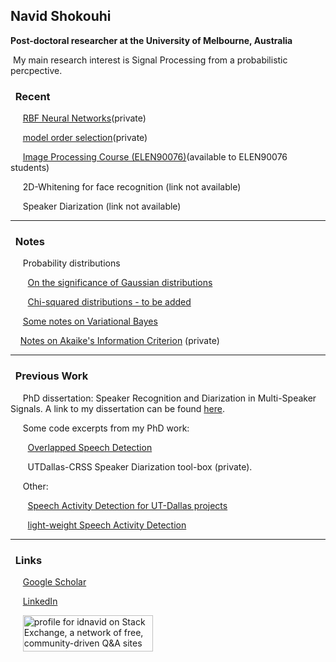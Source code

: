 ## Navid Shokouhi
**Post-doctoral researcher at the University of Melbourne, Australia**

&nbsp;My main research interest is Signal Processing from a probabilistic percpective.


### &nbsp;&nbsp;Recent
&nbsp;&nbsp;&nbsp;&nbsp; [RBF Neural Networks](https://github.com/idnavid/RBFadapt)(private)

&nbsp;&nbsp;&nbsp;&nbsp; [model order selection](https://github.com/idnavid/selectOrder/blob/master/notes/readme.md)(private)

&nbsp;&nbsp;&nbsp;&nbsp; [Image Processing Course (ELEN90076)](https://github.com/idnavid/imageprocessing_elen90076)(available to ELEN90076 students)

&nbsp;&nbsp;&nbsp;&nbsp; 2D-Whitening for face recognition (link not available)

&nbsp;&nbsp;&nbsp;&nbsp; Speaker Diarization (link not available)

------
### &nbsp;&nbsp;Notes
&nbsp;&nbsp;&nbsp;&nbsp; Probability distributions

&nbsp;&nbsp;&nbsp;&nbsp;&nbsp;&nbsp; [On the significance of Gaussian distributions](https://github.com/idnavid/misc/blob/master/Gaussian_approximation.md)

&nbsp;&nbsp;&nbsp;&nbsp;&nbsp;&nbsp; [Chi-squared distributions - to be added](NA)

&nbsp;&nbsp;&nbsp;&nbsp; [Some notes on Variational Bayes](https://github.com/idnavid/misc/blob/master/variationalbayes_doc1.ipynb)

&nbsp;&nbsp;&nbsp;&nbsp;[Notes on Akaike's Information Criterion](https://github.com/idnavid/selectOrder/blob/master/docs/deriving_aic/deriving_aic.pdf) (private)
 
 
------
### &nbsp;&nbsp;Previous Work
&nbsp;&nbsp;&nbsp;&nbsp; PhD dissertation: Speaker Recognition and Diarization in Multi-Speaker Signals. A link to my dissertation can be found [here](https://github.com/idnavid/dissertation/blob/master/SHOKOUHI-DISSERTATION-2017-rev3.pdf). 

&nbsp;&nbsp;&nbsp;&nbsp; Some code excerpts from my PhD work: 

&nbsp;&nbsp;&nbsp;&nbsp;&nbsp;&nbsp; [Overlapped Speech Detection](https://github.com/idnavid/pyknograms)

&nbsp;&nbsp;&nbsp;&nbsp;&nbsp;&nbsp; UTDallas-CRSS Speaker Diarization tool-box (private). 

&nbsp;&nbsp;&nbsp;&nbsp; Other: 

&nbsp;&nbsp;&nbsp;&nbsp;&nbsp;&nbsp; [Speech Activity Detection for UT-Dallas projects](https://github.com/idnavid/speech_activity_detection)

&nbsp;&nbsp;&nbsp;&nbsp;&nbsp;&nbsp;  [light-weight Speech Activity Detection](https://github.com/idnavid/py_vad_tool)

------
### &nbsp;&nbsp;Links

 &nbsp;&nbsp;&nbsp;&nbsp; [Google Scholar](https://scholar.google.com/citations?user=DHxzPt8AAAAJ&hl=en&oi=ao)

 &nbsp;&nbsp;&nbsp;&nbsp; [LinkedIn](https://www.linkedin.com/in/navidshokouhi/)
 
 &nbsp;&nbsp;&nbsp;&nbsp; <a href="https://stackexchange.com/users/1800970/idnavid"><img src="https://stackexchange.com/users/flair/1800970.png" width="208" height="58" alt="profile for idnavid on Stack Exchange, a network of free, community-driven Q&amp;A sites" title="profile for idnavid on Stack Exchange, a network of free, community-driven Q&amp;A sites" /></a>
